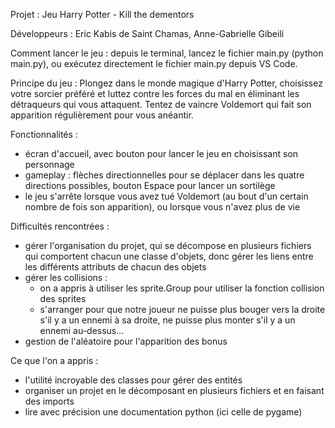 Projet : Jeu Harry Potter - Kill the dementors

Développeurs : Eric Kabis de Saint Chamas, Anne-Gabrielle Gibeili

Comment lancer le jeu : depuis le terminal, lancez le fichier main.py (python main.py), ou exécutez directement le fichier main.py depuis VS Code.

Principe du jeu : Plongez dans le monde magique d'Harry Potter, choisissez votre sorcier préféré et luttez contre les forces du mal en éliminant les détraqueurs qui vous attaquent. Tentez de vaincre Voldemort qui fait son apparition régulièrement pour vous anéantir.

Fonctionnalités : 
- écran d'accueil, avec bouton pour lancer le jeu en choisissant son personnage
- gameplay : flèches directionnelles pour se déplacer dans les quatre directions possibles, bouton Espace pour lancer un sortilège
- le jeu s'arrête lorsque vous avez tué Voldemort (au bout d'un certain nombre de fois son apparition), ou lorsque vous n'avez plus de vie


Difficultés rencontrées : 
- gérer l'organisation du projet, qui se décompose en plusieurs fichiers qui comportent chacun une classe d'objets, donc gérer les liens entre les différents attributs de chacun des objets
- gérer les collisions : 
    - on a appris à utiliser les sprite.Group pour utiliser la fonction collision des sprites
    - s'arranger pour que notre joueur ne puisse plus bouger vers la droite s'il y a un ennemi à sa droite, ne puisse plus monter s'il y a un ennemi au-dessus...
- gestion de l'aléatoire pour l'apparition des bonus


Ce que l'on a appris : 
- l'utilité incroyable des classes pour gérer des entités
- organiser un projet en le décomposant en plusieurs fichiers et en faisant des imports
- lire avec précision une documentation python (ici celle de pygame)